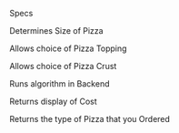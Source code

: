 


Specs 

Determines Size of Pizza

Allows choice of Pizza Topping

Allows choice of Pizza Crust

Runs algorithm in Backend

Returns display of Cost

Returns the type of Pizza that you Ordered
